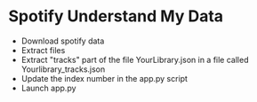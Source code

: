 # Spotify Understand My Data

- Download spotify data
- Extract files
- Extract "tracks" part of the file YourLibrary.json in a file called Yourlibrary_tracks.json
- Update the index number in the app.py script
- Launch app.py
